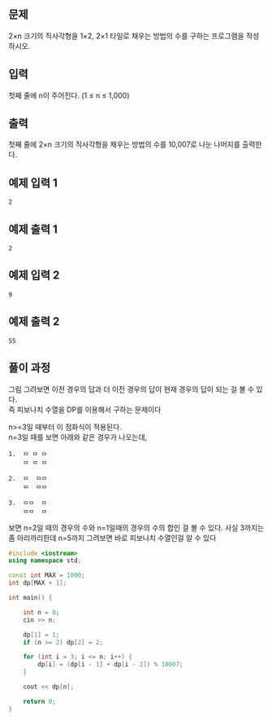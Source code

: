 ## 문제
2×n 크기의 직사각형을 1×2, 2×1 타일로 채우는 방법의 수를 구하는 프로그램을 작성하시오.

## 입력
첫째 줄에 n이 주어진다. (1 ≤ n ≤ 1,000)

## 출력
첫째 줄에 2×n 크기의 직사각형을 채우는 방법의 수를 10,007로 나눈 나머지를 출력한다.

## 예제 입력 1 
```
2
```
## 예제 출력 1 
```
2
```
## 예제 입력 2 
```
9
```
## 예제 출력 2 
```
55
```

## 풀이 과정

그림 그려보면 이전 경우의 답과 더 이전 경우의 답이 현재 경우의 답이 되는 걸 볼 수 있다.<br>
즉 피보나치 수열을 DP를 이용해서 구하는 문제이다 <br>

n>=3일 때부터 이 점화식이 적용된다.<br>
n=3일 때를 보면 아래와 같은 경우가 나오는데,
```
1.  ㅁ ㅁ ㅁ
    ㅁ ㅁ ㅁ

2.  ㅁ  ㅁㅁ
    ㅁ  ㅁㅁ

3.  ㅁㅁ  ㅁ
    ㅁㅁ  ㅁ

```
보면 n=2일 때의 경우의 수와 n=1일때의 경우의 수의 합인 걸 볼 수 있다. 사실 3까지는 좀 아리까리한데 n=5까지 그려보면 바로 피보나치 수열인걸 알 수 있다<br>

```C++
#include <iostream>
using namespace std;

const int MAX = 1000;
int dp[MAX + 1];

int main() {

	int n = 0;
	cin >> n;

	dp[1] = 1;
	if (n >= 2) dp[2] = 2;

	for (int i = 3; i <= n; i++) {
		dp[i] = (dp[i - 1] + dp[i - 2]) % 10007;
	}

	cout << dp[n];

	return 0;
}



```

